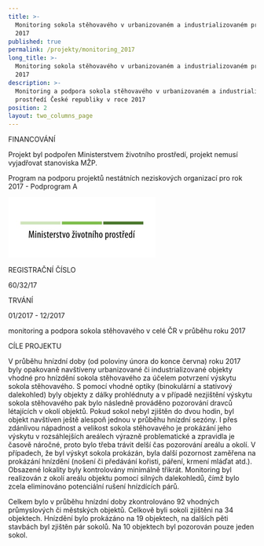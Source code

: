 ```yaml
---
title: >-
  Monitoring sokola stěhovavého v urbanizovaném a industrializovaném prostředí
  2017
published: true
permalink: /projekty/monitoring_2017
long_title: >-
  Monitoring sokola stěhovavého v urbanizovaném a industrializovaném prostředí
  2017
description: >-
  Monitoring a podpora sokola stěhovavého v urbanizovaném a industrializovaném
  prostředí České republiky v roce 2017
position: 2
layout: two_columns_page
---
```

FINANCOVÁNÍ

Projekt byl podpořen Ministerstvem životního prostředí, projekt nemusí vyjadřovat stanoviska MŽP.

Program na podporu projektů nestátních neziskových organizací pro rok 2017 - Podprogram A

![](/media/logo-mzp_300.jpg)

REGISTRAČNÍ ČÍSLO

60/32/17

TRVÁNÍ

01/2017 - 12/2017

monitoring a podpora sokola stěhovavého v celé ČR v průběhu roku 2017

CÍLE PROJEKTU

V průběhu hnízdní doby (od poloviny února do konce června) roku 2017 byly opakovaně navštíveny urbanizované či industrializované objekty vhodné pro hnízdění sokola stěhovavého za účelem potvrzení výskytu sokola stěhovavého. S pomocí vhodné optiky (binokulární a stativový dalekohled) byly objekty z dálky prohlédnuty a v případě nezjištění výskytu sokola stěhovavého pak bylo následně prováděno pozorování dravců létajících v okolí objektů. Pokud sokol nebyl zjištěn do dvou hodin, byl objekt navštíven ještě alespoň jednou v průběhu hnízdní sezóny. I přes zdánlivou nápadnost a velikost sokola stěhovavého je prokázání jeho výskytu v rozsáhlejších areálech výrazně problematické a zpravidla je časově náročné, proto bylo třeba trávit delší čas pozorování areálu a okolí. V případech, že byl výskyt sokola prokázán, byla další pozornost zaměřena na prokázání hnízdění (nošení či předávání kořisti, páření, krmení mláďat atd.). Obsazené lokality byly kontrolovány minimálně třikrát. Monitoring byl realizován z okolí areálu objektu pomocí silných dalekohledů, čímž bylo zcela eliminováno potenciální rušení hnízdících párů. 

Celkem bylo v průběhu hnízdní doby zkontrolováno 92 vhodných průmyslových či městských objektů. Celkově byli sokoli zjištěni na 34 objektech. Hnízdění bylo prokázáno na 19 objektech, na dalších pěti stavbách byl zjištěn pár sokolů. Na 10 objektech byl pozorován pouze jeden sokol.
